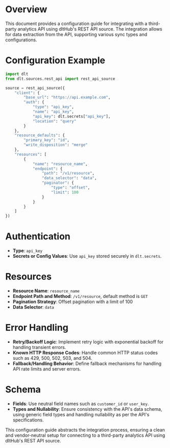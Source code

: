 # Overview

This document provides a configuration guide for integrating with a third-party analytics API using dltHub's REST API source. The integration allows for data extraction from the API, supporting various sync types and configurations.

# Configuration Example

```python
import dlt
from dlt.sources.rest_api import rest_api_source

source = rest_api_source({
    "client": {
        "base_url": "https://api.example.com",
        "auth": {
            "type": "api_key",
            "name": "api_key",
            "api_key": dlt.secrets["api_key"],
            "location": "query"
        }
    },
    "resource_defaults": {
        "primary_key": "id",
        "write_disposition": "merge"
    },
    "resources": [
        {
            "name": "resource_name",
            "endpoint": {
                "path": "/v1/resource",
                "data_selector": "data",
                "paginator": {
                    "type": "offset",
                    "limit": 100
                }
            }
        }
    ]
})
```

# Authentication

- **Type**: `api_key`
- **Secrets or Config Values**: Use `api_key` stored securely in `dlt.secrets`.

# Resources

- **Resource Name**: `resource_name`
- **Endpoint Path and Method**: `/v1/resource`, default method is `GET`
- **Pagination Strategy**: Offset pagination with a limit of 100
- **Data Selector**: `data`

# Error Handling

- **Retry/Backoff Logic**: Implement retry logic with exponential backoff for handling transient errors.
- **Known HTTP Response Codes**: Handle common HTTP status codes such as 429, 500, 502, 503, and 504.
- **Fallback/Handling Behavior**: Define fallback mechanisms for handling API rate limits and server errors.

# Schema

- **Fields**: Use neutral field names such as `customer_id` or `user_key`.
- **Types and Nullability**: Ensure consistency with the API's data schema, using generic field types and handling nullability as per the API's specifications.

This configuration guide abstracts the integration process, ensuring a clean and vendor-neutral setup for connecting to a third-party analytics API using dltHub's REST API source.